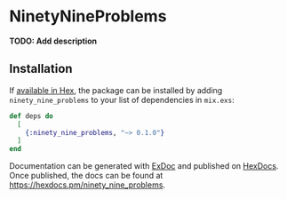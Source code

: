 # NinetyNineProblems

**TODO: Add description**

## Installation

If [available in Hex](https://hex.pm/docs/publish), the package can be installed
by adding `ninety_nine_problems` to your list of dependencies in `mix.exs`:

```elixir
def deps do
  [
    {:ninety_nine_problems, "~> 0.1.0"}
  ]
end
```

Documentation can be generated with [ExDoc](https://github.com/elixir-lang/ex_doc)
and published on [HexDocs](https://hexdocs.pm). Once published, the docs can
be found at <https://hexdocs.pm/ninety_nine_problems>.

